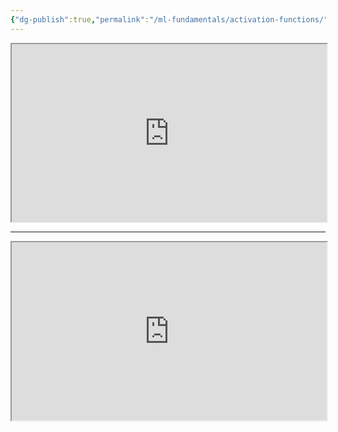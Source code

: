 ```yaml
---
{"dg-publish":true,"permalink":"/ml-fundamentals/activation-functions/","noteIcon":"2","updated":"2024-05-22T13:55:29.331+05:30"}
---
```




<iframe title="Activation Functions - EXPLAINED!" src="https://www.youtube.com/embed/s-V7gKrsels?feature=oembed" height="113" width="200" allowfullscreen="" allow="fullscreen" style="aspect-ratio: 1.76991 / 1; width: 100%; height: auto;"></iframe>

---

<iframe title="Dying Relu Problem || Leaky Relu || Quick Explained || Developers Hutt" src="https://www.youtube.com/embed/Y-ruNSdpZ0Q?feature=oembed" height="113" width="200" allowfullscreen="" allow="fullscreen" style="aspect-ratio: 1.76991 / 1; width: 100%; height: auto;"></iframe>
